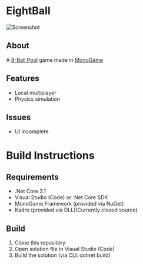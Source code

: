 # EightBall

![Screenshot](https://rumkugel13.github.io/content/images/eightball_screenshot.png)

## About

A [8-Ball Pool](https://en.wikipedia.org/wiki/Eight-ball) game made in [MonoGame](https://www.monogame.net/)

## Features
- Local multiplayer
- Physics simulation

## Issues
- UI incomplete

# Build Instructions

## Requirements
- .Net Core 3.1
- Visual Studio (Code) or .Net Core SDK
- MonoGame.Framework (provided via NuGet)
- Kadro (provided via DLL)(Currently closed source)

## Build
1. Clone this repository
2. Open solution file in Visual Studio (Code)
3. Build the solution (via CLI: dotnet build)
